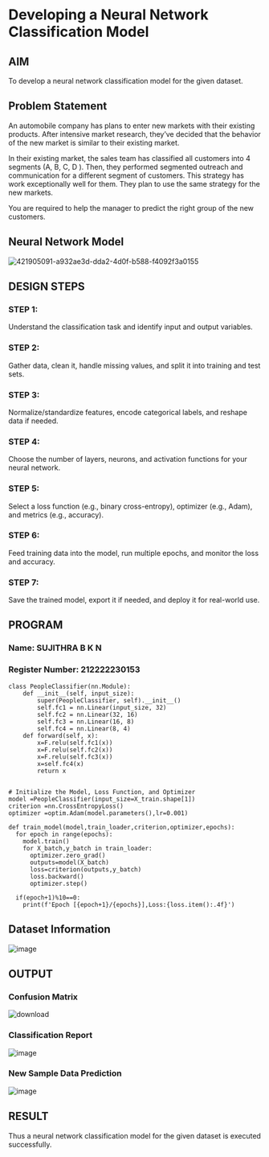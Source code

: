 # Developing a Neural Network Classification Model

## AIM
To develop a neural network classification model for the given dataset.

## Problem Statement

An automobile company has plans to enter new markets with their existing products. After intensive market research, they’ve decided that the behavior of the new market is similar to their existing market.

In their existing market, the sales team has classified all customers into 4 segments (A, B, C, D ). Then, they performed segmented outreach and communication for a different segment of customers. This strategy has work exceptionally well for them. They plan to use the same strategy for the new markets.

You are required to help the manager to predict the right group of the new customers.

## Neural Network Model
![421905091-a932ae3d-dda2-4d0f-b588-f4092f3a0155](https://github.com/user-attachments/assets/b81ec363-d084-492f-ac84-72b39e20c25a)

## DESIGN STEPS

### STEP 1:
Understand the classification task and identify input and output variables.

### STEP 2:
Gather data, clean it, handle missing values, and split it into training and test sets.

### STEP 3:
Normalize/standardize features, encode categorical labels, and reshape data if needed.

### STEP 4:
Choose the number of layers, neurons, and activation functions for your neural network.

### STEP 5:
Select a loss function (e.g., binary cross-entropy), optimizer (e.g., Adam), and metrics (e.g., accuracy).

### STEP 6:
Feed training data into the model, run multiple epochs, and monitor the loss and accuracy.

### STEP 7:
Save the trained model, export it if needed, and deploy it for real-world use.

## PROGRAM

### Name: SUJITHRA B K N
### Register Number: 212222230153

```
class PeopleClassifier(nn.Module):
    def __init__(self, input_size):
        super(PeopleClassifier, self).__init__()
        self.fc1 = nn.Linear(input_size, 32)
        self.fc2 = nn.Linear(32, 16)
        self.fc3 = nn.Linear(16, 8)
        self.fc4 = nn.Linear(8, 4)
    def forward(self, x):
        x=F.relu(self.fc1(x))
        x=F.relu(self.fc2(x))
        x=F.relu(self.fc3(x))
        x=self.fc4(x)
        return x
```
```

# Initialize the Model, Loss Function, and Optimizer
model =PeopleClassifier(input_size=X_train.shape[1])
criterion =nn.CrossEntropyLoss()
optimizer =optim.Adam(model.parameters(),lr=0.001)

```
```
def train_model(model,train_loader,criterion,optimizer,epochs):
  for epoch in range(epochs):
    model.train()
    for X_batch,y_batch in train_loader:
      optimizer.zero_grad()
      outputs=model(X_batch)
      loss=criterion(outputs,y_batch)
      loss.backward()
      optimizer.step()

  if(epoch+1)%10==0:
    print(f'Epoch [{epoch+1}/{epochs}],Loss:{loss.item():.4f}')
```



## Dataset Information

![image](https://github.com/user-attachments/assets/d6cf47c6-e3a0-4445-b381-dc4702fbabd9)


## OUTPUT

### Confusion Matrix

![download](https://github.com/user-attachments/assets/8cc14deb-f59d-45b5-a189-4d35c69184cf)

### Classification Report

![image](https://github.com/user-attachments/assets/374c915b-5481-4664-ba5b-8dc636f2300c)

### New Sample Data Prediction

![image](https://github.com/user-attachments/assets/d851f997-c792-4983-a0ca-ed8eeefa0f29)

## RESULT

Thus a neural network classification model for the given dataset is executed successfully.
